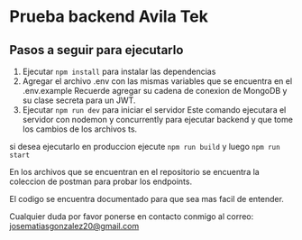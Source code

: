 # Prueba backend Avila Tek

## Pasos a seguir para ejecutarlo

1. Ejecutar `npm install` para instalar las dependencias
2. Agregar el archivo .env con las mismas variables que se encuentra en el .env.example
    Recuerde agregar su cadena de conexion de MongoDB y su clase secreta para un JWT.
3. Ejecutar `npm run dev` para iniciar el servidor
    Este comando ejecutara el servidor con nodemon y concurrently para ejecutar  backend y que tome 
    los cambios de los archivos ts.

si desea ejecutarlo en produccion ejecute `npm run build` y luego `npm run start`


En los archivos que se encuentran en el repositorio se encuentra la coleccion de postman para probar los endpoints.

El codigo se encuentra documentado para que sea mas facil de entender.

Cualquier duda por favor ponerse en contacto conmigo al correo: josematiasgonzalez20@gmail.com
